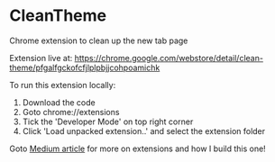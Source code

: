 # CleanTheme
Chrome extension to clean up the new tab page

Extension live at: https://chrome.google.com/webstore/detail/clean-theme/pfgalfgckofcfjlplpbjjcohpoamichk

To run this extension locally: <br>
1. Download the code <br>
2. Goto chrome://extensions <br>
3. Tick the 'Developer Mode' on top right corner <br>
4. Click 'Load unpacked extension..' and select the extension folder <br>

Goto <a href='https://medium.com/sonikblasts/de-mystifying-the-age-old-chrome-extensions-ed79719880fe#.2zba7bxc8'>Medium article</a> for more on extensions and how I build this one!
